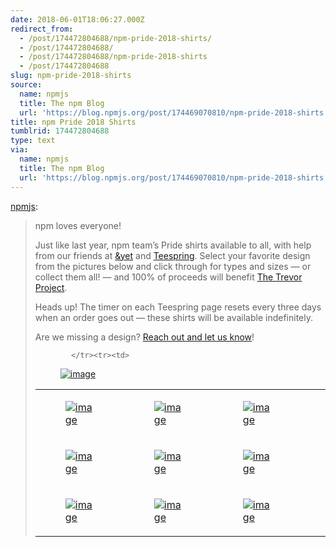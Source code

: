 ```yaml
---
date: 2018-06-01T18:06:27.000Z
redirect_from:
  - /post/174472804688/npm-pride-2018-shirts/
  - /post/174472804688/
  - /post/174472804688/npm-pride-2018-shirts
  - /post/174472804688
slug: npm-pride-2018-shirts
source:
  name: npmjs
  title: The npm Blog
  url: 'https://blog.npmjs.org/post/174469070810/npm-pride-2018-shirts'
title: npm Pride 2018 Shirts
tumblrid: 174472804688
type: text
via:
  name: npmjs
  title: The npm Blog
  url: 'https://blog.npmjs.org/post/174469070810/npm-pride-2018-shirts'
---
```

<p><a href="https://blog.npmjs.org/post/174469070810/npm-pride-2018-shirts" class="tumblr_blog">npmjs</a>:</p>

<blockquote>
<p>npm loves everyone!</p>

<p>Just like last year, npm team’s Pride shirts available to all, with help from our friends at <a href="https://andyet.com/">&amp;yet</a> and <a href="https://teespring.com">Teespring</a>. Select your favorite design from the pictures below and click through for types and sizes — or collect them all! — and 100% of proceeds will benefit <a href="http://www.thetrevorproject.org/">The Trevor Project</a>.</p>

<p>Heads up! The timer on each Teespring page resets every three days when an order goes out — these shirts will be available indefinitely. </p>

<p>Are we missing a design? <a href="mailto:%20marketing@npmjs.com">Reach out and let us know</a>!</p>

<table style="max-width: 100%; border: none; border-collapse: collapse; padding: 0;"><tbody><tr><td style="width: 33%;"><a href="https://teespring.com/pride-npm-2018#pid=395&amp;cid=6625&amp;sid=front"><figure class="tmblr-full" data-orig-height="560" data-orig-width="470" data-orig-src="./pride-2018.jpg"><img style="max-height: 200px;" src="https://66.media.tumblr.com/2d52927a799baa145d870a0c8d1fef83/tumblr_inline_p9nhrrr3aq1ukt7ok_540.jpg" alt="image" data-orig-height="560" data-orig-width="470" data-orig-src="./pride-2018.jpg"/></figure></a></td>

<td style="width: 33%;"><a href="https://teespring.com/npm-ace-pride-2018#pid=2&amp;cid=566&amp;sid=front"><figure class="tmblr-full" data-orig-height="560" data-orig-width="470" data-orig-src="./pride-2018-ace.jpg"><img style="max-height: 220px;" src="https://66.media.tumblr.com/251cf1d787a6a0ab1671f7913e2c1119/tumblr_inline_p9nhrsNbQJ1ukt7ok_540.jpg" alt="image" data-orig-height="560" data-orig-width="470" data-orig-src="./pride-2018-ace.jpg"/></figure></a></td>

<td style="width: 34%;"><a href="https://teespring.com/npm-labrys-pride-2018#pid=395&amp;cid=6622&amp;sid=front"><figure class="tmblr-full" data-orig-height="560" data-orig-width="470" data-orig-src="./pride-2018-labrys.jpg"><img style="max-height: 200px;" src="https://66.media.tumblr.com/2dbe9f428882882da86fc50d81bc4979/tumblr_inline_p9nhrs01Tr1ukt7ok_540.jpg" alt="image" data-orig-height="560" data-orig-width="470" data-orig-src="./pride-2018-labrys.jpg"/></figure></a></td>
</tr><tr><td>
<a href="https://teespring.com/npm-pride-lesbian-2018#pid=395&amp;cid=6625&amp;sid=front"><figure class="tmblr-full" data-orig-height="560" data-orig-width="470" data-orig-src="./pride-2018-lesbian.jpg"><img style="max-height: 200px;" src="https://66.media.tumblr.com/a59e362037cf980d82b33c89c4f70b8d/tumblr_inline_p9nhrt4a3X1ukt7ok_540.jpg" alt="image" data-orig-height="560" data-orig-width="470" data-orig-src="./pride-2018-lesbian.jpg"/></figure></a> </td>

<td><a href="https://teespring.com/npm-trans-pride-2018#pid=2&amp;cid=569&amp;sid=front"><figure class="tmblr-full" data-orig-height="560" data-orig-width="470" data-orig-src="./pride-2018-trans.jpg"><img style="max-height: 220px;" src="https://66.media.tumblr.com/b1d5a829e704d45c45f004e560cc2230/tumblr_inline_p9nhruFCNY1ukt7ok_540.jpg" alt="image" data-orig-height="560" data-orig-width="470" data-orig-src="./pride-2018-trans.jpg"/></figure></a></td>

<td><a href="https://teespring.com/npm-aro-pride-2018#pid=2&amp;cid=573&amp;sid=front"><figure class="tmblr-full" data-orig-height="560" data-orig-width="470" data-orig-src="./pride-2018-aro.jpg"><img style="max-height: 220px;" src="https://66.media.tumblr.com/e26737eb1424e272c9c4db80a3b836b9/tumblr_inline_p9nhrucj4t1ukt7ok_540.jpg" alt="image" data-orig-height="560" data-orig-width="470" data-orig-src="./pride-2018-aro.jpg"/></figure></a></td>
            
            </tr><tr><td>
<a href="https://teespring.com/npm-bear-pride-2018#pid=2&amp;cid=568&amp;sid=front"><figure class="tmblr-full" data-orig-height="560" data-orig-width="470" data-orig-src="./pride-2018-bear.jpg"><img style="max-height: 220px;" src="https://66.media.tumblr.com/fbebaa6d46b5aa5e97bd3341698a2005/tumblr_inline_p9nhrvEXAv1ukt7ok_540.jpg" alt="image" data-orig-height="560" data-orig-width="470" data-orig-src="./pride-2018-bear.jpg"/></figure></a> </td>
            <td>
<a href="https://teespring.com/npm-genderqueer-pride-2018#pid=2&amp;cid=569&amp;sid=front"><figure class="tmblr-full" data-orig-height="560" data-orig-width="470" data-orig-src="./pride-2018-genderqueer.jpg"><img style="max-height: 220px;" src="https://66.media.tumblr.com/399f58ef99aa9a58499ed4fc27aaa6c7/tumblr_inline_p9nhrwjvTs1ukt7ok_540.jpg" alt="image" data-orig-height="560" data-orig-width="470" data-orig-src="./pride-2018-genderqueer.jpg"/></figure></a> </td>
            <td>
<a href="https://teespring.com/npm-leather-pride-2018#pid=2&amp;cid=569&amp;sid=front"><figure class="tmblr-full" data-orig-height="560" data-orig-width="470" data-orig-src="./pride-2018-leather.jpg"><img style="max-height: 220px;" src="https://66.media.tumblr.com/3bbd69f0dbf648853c6ca5bc9bd96867/tumblr_inline_p9nhrxhT071ukt7ok_540.jpg" alt="image" data-orig-height="560" data-orig-width="470" data-orig-src="./pride-2018-leather.jpg"/></figure></a> </td>
        </tr><tr><td>
<a href="https://teespring.com/npm-pan-pride-2018#pid=2&amp;cid=573&amp;sid=front"><figure class="tmblr-full" data-orig-height="560" data-orig-width="470" data-orig-src="./pride-2018-pan.jpg"><img style="max-height: 220px;" src="https://66.media.tumblr.com/cdeea1b06972f4c641f4867122be2390/tumblr_inline_p9nhryM9jf1ukt7ok_540.jpg" alt="image" data-orig-height="560" data-orig-width="470" data-orig-src="./pride-2018-pan.jpg"/></figure></a> </td>
            <td>
<a href="https://teespring.com/npm-bi-pride-2018#pid=2&amp;cid=569&amp;sid=front"><figure class="tmblr-full" data-orig-height="560" data-orig-width="470" data-orig-src="./pride-2018-bi.jpg"><img style="max-height: 220px;" src="https://66.media.tumblr.com/f24da0b87fb7a5b4a2f7b1cae9b56d0c/tumblr_inline_p9nhryysAq1ukt7ok_540.jpg" alt="image" data-orig-height="560" data-orig-width="470" data-orig-src="./pride-2018-bi.jpg"/></figure></a> </td>
            <td>
<a href="https://teespring.com/npm-nb-pride-2018#pid=2&amp;cid=573&amp;sid=front"><figure class="tmblr-full" data-orig-height="560" data-orig-width="470" data-orig-src="./pride-2018-nb.jpg"><img style="max-height: 220px;" src="https://66.media.tumblr.com/e3e46cbd0f7d3e4c347fe7d7bfa47624/tumblr_inline_p9nhrzvhyK1ukt7ok_540.jpg" alt="image" data-orig-height="560" data-orig-width="470" data-orig-src="./pride-2018-nb.jpg"/></figure></a> </td>
        </tr></tbody></table></blockquote>
